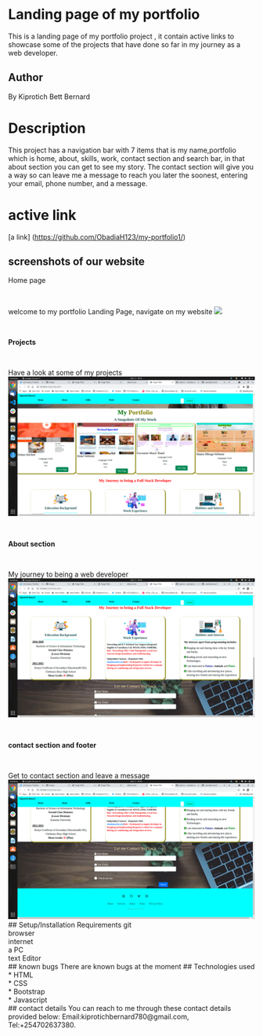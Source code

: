 # Landing page of my portfolio
This is a landing page of my portfolio project , it contain active links to showcase some of the projects that have done so far in my journey as a web developer.
## Author
By Kiprotich Bett Bernard
# Description
This project has a navigation bar with 7 items that is my name,portfolio which is home, about, skills, work, contact section and search bar, in that about section you can get to see my story.
The contact section will give you a  way so can leave me a message to reach you later the soonest, entering your email, phone number, and a message.
# active link
[a link] (https://github.com/ObadiaH123/my-portfolio1/)
## screenshots of our website
Home page
<p>&nbsp;</p>
welcome to my portfolio Landing Page, navigate on my website
<image src= "assets/images/landing page.png">
<p>&nbsp;</p>
<p style= "font-weight:700;">Projects</p>
<p>&nbsp;</p>
Have a look at some of my projects
<img src="assets/images/projects.png" alt="projects">
<p>&nbsp;</p>
<p style= "font-weight:700;">About section</p>
<p>&nbsp;</p>
My journey to being a web developer
<img src="assets/images/my journey.png" alt="about">
<p>&nbsp;</p>
<p style= "font-weight:700;">contact section and footer</p>
<p>&nbsp;</p>
Get to contact section and leave a message
<img src="assets/images/contacts.png" alt="contact page">
## Setup/Installation Requirements
git <br>
browser <br>
internet <br>
a PC <br>
text Editor <br>
## known bugs
There are known bugs at the moment
## Technologies used
* HTML <br>
* CSS <br>
* Bootstrap <br>
* Javascript <br>
## contact details
You can reach to me through these contact details provided below: Email:kiprotichbernard780@gmail.com, Tel:+254702637380.